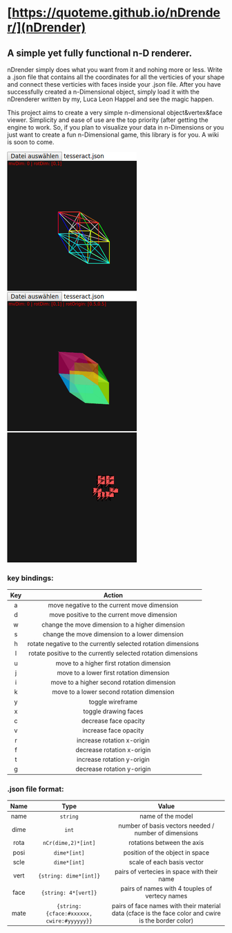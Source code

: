# [https://quoteme.github.io/nDrender/](nDrender) #

A simple yet fully functional n-D renderer.
---
nDrender simply does what you want from it and nohing more or less.
Write a .json file that contains all the coordinates for all the verticies of
your shape and connect these verticies with faces inside your .json file.
After you have successfully created a n-Dimensional object, simply load it
with the nDrenderer written by my, Luca Leon Happel and see the magic happen.

This project aims to create a very simple n-dimensional object&vertex&face viewer.
Simplicity and ease of use are the top priority (after getting the engine to work.
So, if you plan to visualize your data in n-Dimensions or you just want to create
a fun n-Dimensional game, this library is for you. A wiki is soon to come.

![Demo image](demo.gif)
![Demo image](demo2.gif)
![Demo image](demo_voxel.gif)

### key bindings:

**Key**|**Action**
:-----:|:-----:
a|move negative to the current move dimension
d|move positive to the current move dimension
w|change the move dimension to a higher dimension
s|change the move dimension to a lower dimension
h|rotate negative to the currently selected rotation dimensions
l|rotate positive to the currently selected rotation dimensions
u|move to a higher first rotation dimension
j|move to a lower first rotation dimension
i|move to a higher second rotation dimension
k|move to a lower second rotation dimension
y|toggle wireframe
x|toggle drawing faces
c|decrease face opacity
v|increase face opacity
r|increase rotation x-origin
f|decrease rotation x-origin
t|increase rotation y-origin
g|decrease rotation y-origin

### .json file format:
Name|Type|Value
:--:|:--:|:---:
name|`string`|name of the model
dime|`int`|number of basis vectors needed / number of dimensions
rota|`nCr(dime,2)*[int]`|rotations between the axis
posi|`dime*[int]`|position of the object in space
scle|`dime*[int]`|scale of each basis vector
vert|`{string: dime*[int]}`|pairs of vertecies in space with their name
face|`{string: 4*[vert]}`|pairs of names with 4 touples of vertecy names
mate|`{string: {cface:#xxxxxx, cwire:#yyyyyy}}`|pairs of face names with their material data (cface is the face color and cwire is the border color)
